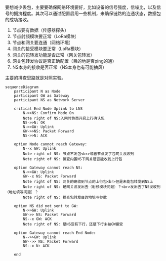 要想减少丢包，主要要确保网络环境要好，比如设备的信号强度，信噪比，以及信号的拥挤程度。其次可以通过配置启用一些机制，来确保链路的连通状态，数据包的成功接收。

1. 节点要有数据（传感器探头）
2. 节点射频模块要正常（LoRa模块）
3. 节点和网关要连通（网络环境）
4. 网关的接受模块要正常（LoRa模块）
5. 网关的包转发功能是否正常（网关包转发）
6. 网关包转发协议是否正确配置（目的地是否ping的通）
7. NS本身的接收是否正常（NS本身也有可能抽风）

主要的排查思路就是对照实验。


```mermaid
sequenceDiagram
    participant N as Node
    participant GW as Gateway
    participant NS as Network Server

    critical End Node Uplink to LNS
        N->>NS: Confirm Mode On
        Note right of NS:入网时协商开启上行确认包
        NS->>N: OK
        N->>GW: Uplink
        GW->>NS: Packet Forward
        NS->>N: ACK

    option Node cannot reach Gateway:
        N--x GW: Uplink
        Note right of NS: 节点不发包<br>或者节点发了包网关没收到
        Note right of NS: 排查内置NS下网关是否能收到上行包

    option Gateway cannot reach NS:
        N->>GW: Uplink
        GW--x NS: Packet Forward
        Note right of NS: 网关的确收到节点的上行包<br>但是未能包转发到NS上
        Note right of NS: 是网关没发出去（射频模块问题）？<br>发出去了NS没收到（地址填写问题）？
        Note right of NS: 排查包转发目的地填写参数

    option NS did not sent to GW:
        N->>GW: Uplink
        GW->> NS: Packet Forward
        NS--x GW: ACK
        Note right of NS: 是NS没有下行，还是下行未被GW接受

    option Gateway cannot reach End Node:
        N-->>GW: Uplink
        GW-->> NS: Packet Forward
        NS--x N: ACK

    end

```

